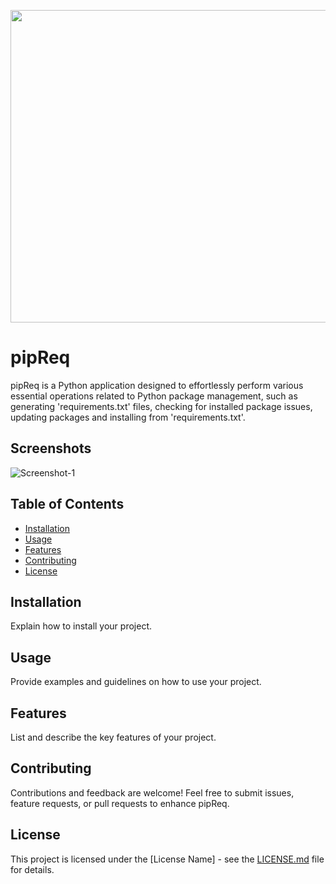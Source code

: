 <p align="center">
  <img width="660" height="500" src="https://i.ibb.co/r4cNkxD/pipreqbg3.png">
</p>

# pipReq

pipReq is a Python application designed to effortlessly perform various essential operations related to Python package management, such as generating 'requirements.txt' files, checking for installed package issues, updating packages and installing from 'requirements.txt'.

## Screenshots

<img src="https://i.ibb.co/0JG0FRm/Screenshot-1.png" alt="Screenshot-1" border="0">

## Table of Contents

- [Installation](#installation)
- [Usage](#usage)
- [Features](#features)
- [Contributing](#contributing)
- [License](#license)

## Installation

Explain how to install your project.

## Usage

Provide examples and guidelines on how to use your project.

## Features

List and describe the key features of your project.

## Contributing

Contributions and feedback are welcome! Feel free to submit issues, feature requests, or pull requests to enhance pipReq.

## License

This project is licensed under the [License Name] - see the [LICENSE.md](LICENSE.md) file for details.
